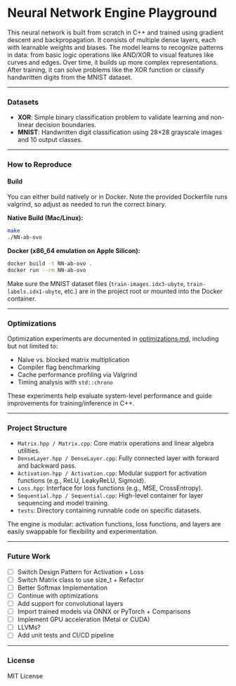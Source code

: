 # Neural Network Engine Playground

This neural network is built from scratch in C++ and trained using gradient descent and backpropagation. It consists of multiple dense layers, each with learnable weights and biases. The model learns to recognize patterns in data: from basic logic operations like AND/XOR to visual features like curves and edges. Over time, it builds up more complex representations. After training, it can solve problems like the XOR function or classify handwritten digits from the MNIST dataset.

---

### Datasets

- **XOR**: Simple binary classification problem to validate learning and non-linear decision boundaries.
- **MNIST**: Handwritten digit classification using 28×28 grayscale images and 10 output classes.

---

### How to Reproduce

#### Build

You can either build natively or in Docker. Note the provided Dockerfile runs valgrind, so adjust as needed to run the correct binary.

**Native Build (Mac/Linux):**

```bash
make
./NN-ab-ovo
```

**Docker (x86_64 emulation on Apple Silicon):**

```bash
docker build -t NN-ab-ovo .
docker run --rm NN-ab-ovo
```

Make sure the MNIST dataset files (`train-images.idx3-ubyte`, `train-labels.idx1-ubyte`, etc.) are in the project root or mounted into the Docker container.

---

### Optimizations

Optimization experiments are documented in [optimizations.md](tests/optimizations.md), including but not limited to:

- Naive vs. blocked matrix multiplication
- Compiler flag benchmarking
- Cache performance profiling via Valgrind
- Timing analysis with `std::chrono`

These experiments help evaluate system-level performance and guide improvements for training/inference in C++.

---

### Project Structure

- `Matrix.hpp / Matrix.cpp`: Core matrix operations and linear algebra utilities.
- `DenseLayer.hpp / DenseLayer.cpp`: Fully connected layer with forward and backward pass.
- `Activation.hpp / Activation.cpp`: Modular support for activation functions (e.g., ReLU, LeakyReLU, Sigmoid).
- `Loss.hpp`: Interface for loss functions (e.g., MSE, CrossEntropy).
- `Sequential.hpp / Sequential.cpp`: High-level container for layer sequencing and model training.
- `tests`: Directory containing runnable code on specific datasets.

The engine is modular: activation functions, loss functions, and layers are easily swappable for flexibility and experimentation.

---

### Future Work

- [ ] Switch Design Pattern for Activation + Loss
- [ ] Switch Matrix class to use size_t + Refactor
- [ ] Better Softmax Implementation
- [ ] Continue with optimizations
- [ ] Add support for convolutional layers
- [ ] Import trained models via ONNX or PyTorch + Comparisons
- [ ] Implement GPU acceleration (Metal or CUDA)
- [ ] LLVMs?
- [ ] Add unit tests and CI/CD pipeline

---

### License

MIT License
